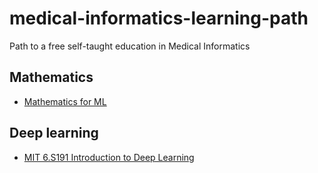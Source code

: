 # medical-informatics-learning-path
Path to a free self-taught education in Medical Informatics

## Mathematics
- [Mathematics for ML](https://www.coursera.org/specializations/mathematics-machine-learning)

## Deep learning 
- [MIT 6.S191 Introduction to Deep Learning](http://introtodeeplearning.com/)
